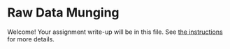 # Raw Data Munging

Welcome! Your assignment write-up will be in this file.  See [the instructions](./instructions.md) for more details.
